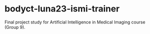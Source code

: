 # bodyct-luna23-ismi-trainer
Final project study for Artificial Intelligence in Medical Imaging course (Group 9).
